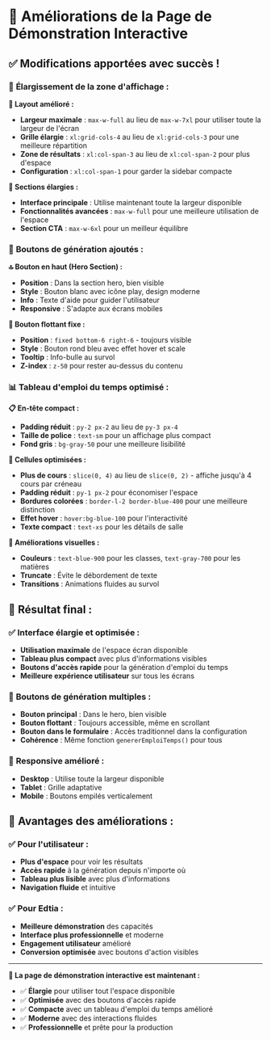# 🎯 **Améliorations de la Page de Démonstration Interactive**

## ✅ **Modifications apportées avec succès !**

### 🚀 **Élargissement de la zone d'affichage :**

**📐 Layout amélioré :**
- **Largeur maximale** : `max-w-full` au lieu de `max-w-7xl` pour utiliser toute la largeur de l'écran
- **Grille élargie** : `xl:grid-cols-4` au lieu de `xl:grid-cols-3` pour une meilleure répartition
- **Zone de résultats** : `xl:col-span-3` au lieu de `xl:col-span-2` pour plus d'espace
- **Configuration** : `xl:col-span-1` pour garder la sidebar compacte

**🎨 Sections élargies :**
- **Interface principale** : Utilise maintenant toute la largeur disponible
- **Fonctionnalités avancées** : `max-w-full` pour une meilleure utilisation de l'espace
- **Section CTA** : `max-w-6xl` pour un meilleur équilibre

### 🎯 **Boutons de génération ajoutés :**

**🔝 Bouton en haut (Hero Section) :**
- **Position** : Dans la section hero, bien visible
- **Style** : Bouton blanc avec icône play, design moderne
- **Info** : Texte d'aide pour guider l'utilisateur
- **Responsive** : S'adapte aux écrans mobiles

**🔘 Bouton flottant fixe :**
- **Position** : `fixed bottom-6 right-6` - toujours visible
- **Style** : Bouton rond bleu avec effet hover et scale
- **Tooltip** : Info-bulle au survol
- **Z-index** : `z-50` pour rester au-dessus du contenu

### 📊 **Tableau d'emploi du temps optimisé :**

**📋 En-tête compact :**
- **Padding réduit** : `py-2 px-2` au lieu de `py-3 px-4`
- **Taille de police** : `text-sm` pour un affichage plus compact
- **Fond gris** : `bg-gray-50` pour une meilleure lisibilité

**📝 Cellules optimisées :**
- **Plus de cours** : `slice(0, 4)` au lieu de `slice(0, 2)` - affiche jusqu'à 4 cours par créneau
- **Padding réduit** : `py-1 px-2` pour économiser l'espace
- **Bordures colorées** : `border-l-2 border-blue-400` pour une meilleure distinction
- **Effet hover** : `hover:bg-blue-100` pour l'interactivité
- **Texte compact** : `text-xs` pour les détails de salle

**🎨 Améliorations visuelles :**
- **Couleurs** : `text-blue-900` pour les classes, `text-gray-700` pour les matières
- **Truncate** : Évite le débordement de texte
- **Transitions** : Animations fluides au survol

## 🌟 **Résultat final :**

### ✅ **Interface élargie et optimisée :**
- **Utilisation maximale** de l'espace écran disponible
- **Tableau plus compact** avec plus d'informations visibles
- **Boutons d'accès rapide** pour la génération d'emploi du temps
- **Meilleure expérience utilisateur** sur tous les écrans

### 🎯 **Boutons de génération multiples :**
- **Bouton principal** : Dans le hero, bien visible
- **Bouton flottant** : Toujours accessible, même en scrollant
- **Bouton dans le formulaire** : Accès traditionnel dans la configuration
- **Cohérence** : Même fonction `genererEmploiTemps()` pour tous

### 📱 **Responsive amélioré :**
- **Desktop** : Utilise toute la largeur disponible
- **Tablet** : Grille adaptative
- **Mobile** : Boutons empilés verticalement

## 🚀 **Avantages des améliorations :**

### ✅ **Pour l'utilisateur :**
- **Plus d'espace** pour voir les résultats
- **Accès rapide** à la génération depuis n'importe où
- **Tableau plus lisible** avec plus d'informations
- **Navigation fluide** et intuitive

### ✅ **Pour Edtia :**
- **Meilleure démonstration** des capacités
- **Interface plus professionnelle** et moderne
- **Engagement utilisateur** amélioré
- **Conversion optimisée** avec boutons d'action visibles

---

**🎯 La page de démonstration interactive est maintenant :**
- ✅ **Élargie** pour utiliser tout l'espace disponible
- ✅ **Optimisée** avec des boutons d'accès rapide
- ✅ **Compacte** avec un tableau d'emploi du temps amélioré
- ✅ **Moderne** avec des interactions fluides
- ✅ **Professionnelle** et prête pour la production

